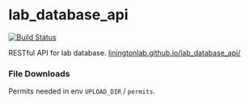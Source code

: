 # lab_database_api

[![Build Status](https://travis-ci.com/liningtonlab/lab_database_api.svg?branch=master)](https://travis-ci.com/liningtonlab/lab_database_api.svg?branch=master)

RESTful API for lab database. [liningtonlab.github.io/lab_database_api/](https://liningtonlab.github.io/lab_database_api/)

### File Downloads

Permits needed in env `UPLOAD_DIR` / `permits`.

